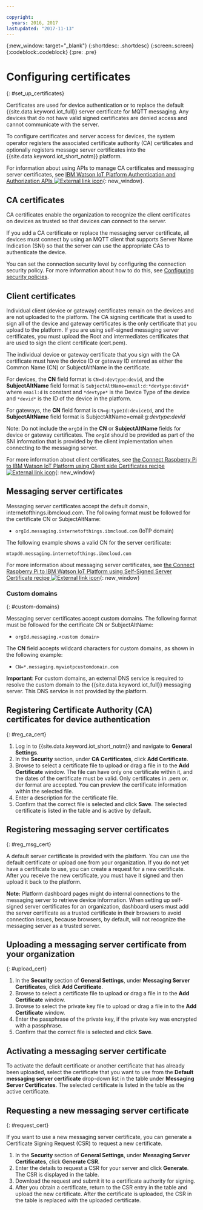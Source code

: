 ```yaml
---

copyright:
  years: 2016, 2017
lastupdated: "2017-11-13"
---
```


{:new_window: target="\_blank"}
{:shortdesc: .shortdesc}
{:screen:.screen}
{:codeblock:.codeblock}
{:pre: .pre}

# Configuring certificates
{: #set_up_certificates}

Certificates are used for device authentication or to replace the default {{site.data.keyword.iot_full}} server certificate for MQTT messaging. Any devices that do not have valid signed certificates are denied access and cannot communicate with the server.

To configure certificates and server access for devices, the system operator registers the associated certificate authority (CA) certiﬁcates and optionally registers message server certificates into the {{site.data.keyword.iot_short_notm}} platform.

For information about using APIs to manage CA certificates and messaging server certificates, see [IBM Watson IoT Platform Authentication and Authorization APIs ![External link icon](../../../../icons/launch-glyph.svg "External link icon")](https://docs.internetofthings.ibmcloud.com/apis/swagger/v0002/security.html){: new_window}.

## CA certificates
CA certificates enable the organization to recognize the client certificates on devices as trusted so that devices can connect to the server.

If you add a CA certificate or replace the messaging server certificate, all devices must connect by using an MQTT client that supports Server Name Indication (SNI) so that the server can use the appropriate CAs to authenticate the device.

You can set the connection security level by configuring the connection security policy. For more information about how to do this, see [Configuring security policies](set_up_policies.html).

## Client certificates

Individual client (device or gateway) certificates remain on the devices and are not uploaded to the platform. The CA signing certificate that is used to sign all of the device and gateway certificates is the only certificate that you upload to the platform. If you are using self-signed messaging server certificates, you must upload the Root and intermediates certificates that are used to sign the client certificate (cert.pem).

The individual device or gateway certificate that you sign with the CA certificate must have the device ID or gateway ID entered as either the Common Name (CN) or SubjectAltName in the certificate.

For devices, the **CN** field format is `CN=d:devtype:devid`, and the **SubjectAltName** field format is `SubjectAltName=email:d:*devtype:devid*` where `email:d` is constant and `*devtype*` is the Device Type of the device and `*devid*` is the ID of the device in the platform.

For gateways, the **CN** field format is `CN=g:typeId:deviceId`, and the **SubjectAltName** field format is SubjectAltName=email:g:*devtype:devid*

Note: Do not include the `orgId` in the **CN** or **SubjectAltName** fields for device or gateway certificates. The `orgId` should be provided as part of the SNI information that is provided by the client implementation when connecting to the messaging server.

For more information about client certificates, see [the Connect Raspberry Pi to IBM Watson IoT Platform using Client side Certificates recipe ![External link icon](../../../../icons/launch-glyph.svg "External link icon")](https://developer.ibm.com/recipes/tutorials/connect-raspberry-pi-to-ibm-watson-iot-platform-using-client-side-certificates/){: new_window}

## Messaging server certificates

Messaging server certificates accept the default domain, internetofthings.ibmcloud.com. The following format must be followed for the certificate CN or SubjectAltName:

- `orgId.messaging.internetofthings.ibmcloud.com` (IoTP domain)

The following example shows a valid CN for the server certificate:

`mtxpd0.messaging.internetofthings.ibmcloud.com`

For more information about messaging server certificates, see [the Connect Raspberry Pi to IBM Watson IoT Platform using Self-Signed Server Certificate recipe ![External link icon](../../../../icons/launch-glyph.svg "External link icon")](https://developer.ibm.com/recipes/tutorials/connect-raspberry-pi-to-ibm-watson-iot-platform-using-selfsigned-server-certificate/){: new_window}

### Custom domains
{: #custom-domains}

Messaging server certificates accept custom domains. The following format must be followed for the certificate CN or SubjectAltName:

- `orgId.messaging.<custom domain>`

The **CN** field accepts wildcard characters for custom domains, as shown in the following example:

- `CN=*.messaging.mywiotpcustomdomain.com`

**Important**: For custom domains, an external DNS service is required to resolve the custom domain to the {{site.data.keyword.iot_full}} messaging server. This DNS service is not provided by the platform.

## Registering Certificate Authority (CA) certificates for device authentication
{: #reg_ca_cert}

1. Log in to {{site.data.keyword.iot_short_notm}} and navigate to **General Settings**.
2. In the **Security** section, under **CA Certificates**, click **Add Certificate**.
3. Browse to select a certificate file to upload or drag a file in to the **Add Certificate** window. The file can have only one certificate within it, and the dates of the certificate must be valid. Only certificates in .pem or. der format are accepted. You can preview the certificate information within the selected file.
4. Enter a description for the certificate file.
5. Confirm that the correct file is selected and click **Save**. The selected certificate is listed in the table and is active by default.

## Registering messaging server certificates
{: #reg_msg_cert}

A default server certificate is provided with the platform. You can use the default certificate or upload one from your organization. If you do not yet have a certificate to use, you can create a request for a new certificate. After you receive the new certificate, you must have it signed and then upload it back to the platform.

**Note:** Platform dashboard pages might do internal connections to the messaging server to retrieve device information. When setting up self-signed server certificates for an organization, dashboard users must add the server certificate as a trusted certificate in their browsers to avoid connection issues, because browsers, by default, will not recognize the messaging server as a trusted server.

## Uploading a messaging server certificate from your organization
{: #upload_cert}
1. In the **Security** section of **General Settings**, under **Messaging Server Certificates**, click **Add Certificate**.
2. Browse to select a certificate file to upload or drag a file in to the **Add Certificate** window.
3. Browse to select the private key file to upload or drag a file in to the **Add Certificate** window.
4. Enter the passphrase of the private key, if the private key was encrypted with a passphrase.
5. Confirm that the correct file is selected and click **Save**.

## Activating a messaging server certificate

To activate the default certificate or another certificate that has already been uploaded, select the certificate that you want to use from the **Default messaging server certificate** drop-down list in the table under **Messaging Server Certificates**. The selected certificate is listed in the table as the active certificate.

## Requesting a new messaging server certificate
{: #request_cert}

If you want to use a new messaging server certificate, you can generate a Certificate Signing Request (CSR) to request a new certificate.

1. In the **Security** section of **General Settings**, under **Messaging Server Certificates**, click **Generate CSR**.
2. Enter the details to request a CSR for your server and click **Generate**. The CSR is displayed in the table.
3. Download the request and submit it to a certificate authority for signing.
4. After you obtain a certificate, return to the CSR entry in the table and upload the new certificate. After the certificate is uploaded, the CSR in the table is replaced with the uploaded certificate.
